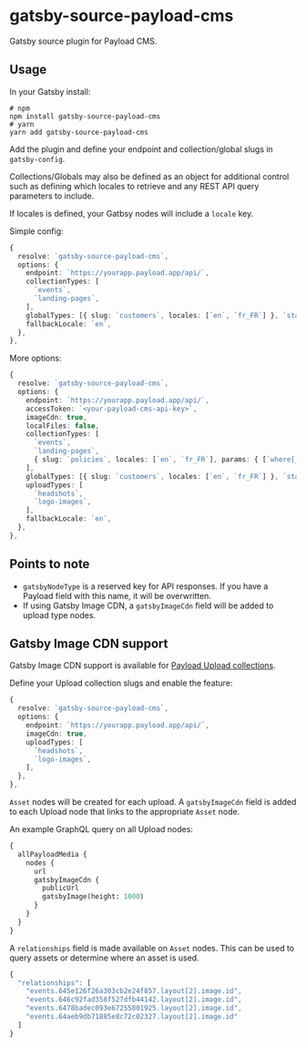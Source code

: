 # gatsby-source-payload-cms

Gatsby source plugin for Payload CMS.

## Usage

In your Gatsby install:

```
# npm
npm install gatsby-source-payload-cms
# yarn
yarn add gatsby-source-payload-cms
```

Add the plugin and define your endpoint and collection/global slugs in `gatsby-config`.

Collections/Globals may also be defined as an object for additional control such as defining which locales to retrieve and any REST API query parameters to include.

If locales is defined, your Gatbsy nodes will include a `locale` key.

Simple config:

```ts
{
  resolve: `gatsby-source-payload-cms`,
  options: {
    endpoint: `https://yourapp.payload.app/api/`,
    collectionTypes: [
      `events`,
      `landing-pages`,
    ],
    globalTypes: [{ slug: `customers`, locales: [`en`, `fr_FR`] }, `statistics`],
    fallbackLocale: `en`,
  },
},
```

More options:

```ts
{
  resolve: `gatsby-source-payload-cms`,
  options: {
    endpoint: `https://yourapp.payload.app/api/`,
    accessToken: `<your-payload-cms-api-key>`,
    imageCdn: true,
    localFiles: false,
    collectionTypes: [
      `events`,
      `landing-pages`,
      { slug: `policies`, locales: [`en`, `fr_FR`], params: { [`where[_status][equals]`]: `published` } },
    ],
    globalTypes: [{ slug: `customers`, locales: [`en`, `fr_FR`] }, `statistics`],
    uploadTypes: [
      `headshots`,
      `logo-images`,
    ],
    fallbackLocale: `en`,
  },
},
```

## Points to note

- `gatsbyNodeType` is a reserved key for API responses. If you have a Payload field with this name, it will be overwritten.
- If using Gatsby Image CDN, a `gatsbyImageCdn` field will be added to upload type nodes.

## Gatsby Image CDN support

Gatsby Image CDN support is available for [Payload Upload collections](https://payloadcms.com/docs/upload/overview).

Define your Upload collection slugs and enable the feature:

```ts
{
  resolve: `gatsby-source-payload-cms`,
  options: {
    endpoint: `https://yourapp.payload.app/api/`,
    imageCdn: true,
    uploadTypes: [
      `headshots`,
      `logo-images`,
    ],
  },
},
```

`Asset` nodes will be created for each upload. A `gatsbyImageCdn` field is added to each Upload node that links to the appropriate `Asset` node.

An example GraphQL query on all Upload nodes:

```graphql
{
  allPayloadMedia {
    nodes {
      url
      gatsbyImageCdn {
        publicUrl
        gatsbyImage(height: 1000)
      }
    }
  }
}
```

A `relationships` field is made available on `Asset` nodes. This can be used to query assets or determine where an asset is used.

```ts
{
  "relationships": [
    "events.645e126f26a303cb2e24f857.layout[2].image.id",
    "events.646c92fad358f527dfb44142.layout[2].image.id",
    "events.6478badec093e67255801925.layout[2].image.id",
    "events.64aeb9db71885e8c72c02327.layout[2].image.id"
  ]
}
```
